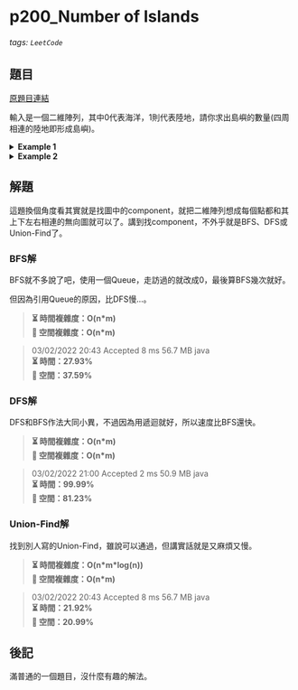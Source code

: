 # p200_Number of Islands

###### tags: `LeetCode`

## 題目
[原題目連結](https://leetcode.com/problems/number-of-islands/)

輸入是一個二維陣列，其中0代表海洋，1則代表陸地，請你求出島嶼的數量(四周相連的陸地即形成島嶼)。

<details><summary><b>Example 1</b></summary>
    
```
Input: grid = [
  ["1","1","1","1","0"],
  ["1","1","0","1","0"],
  ["1","1","0","0","0"],
  ["0","0","0","0","0"]
]
Output: 1
```

</details>

<details><summary><b>Example 2</b></summary>
    
```
Input: grid = [
  ["1","1","0","0","0"],
  ["1","1","0","0","0"],
  ["0","0","1","0","0"],
  ["0","0","0","1","1"]
]
Output: 3
```

</details>

## 解題

這題換個角度看其實就是找圖中的component，就把二維陣列想成每個點都和其上下左右相連的無向圖就可以了。講到找component，不外乎就是BFS、DFS或Union-Find了。

### BFS解

BFS就不多說了吧，使用一個Queue，走訪過的就改成0，最後算BFS幾次就好。

但因為引用Queue的原因，比DFS慢...。

> **⏳ 時間複雜度：O(n\*m)**  
> **💾 空間複雜度：O(n\*m)**  

> 03/02/2022 20:43	Accepted	8 ms	56.7 MB	java  
> **⏳ 時間：27.93%**  
> **💾 空間：37.59%**  

### DFS解

DFS和BFS作法大同小異，不過因為用遞迴就好，所以速度比BFS還快。

> **⏳ 時間複雜度：O(n\*m)**  
> **💾 空間複雜度：O(n\*m)**  

> 03/02/2022 21:00	Accepted	2 ms	50.9 MB	java  
> **⏳ 時間：99.99%**  
> **💾 空間：81.23%**  

### Union-Find解

找到別人寫的Union-Find，雖說可以通過，但講實話就是又麻煩又慢。

> **⏳ 時間複雜度：O(n\*m\*log(n))**  
> **💾 空間複雜度：O(n\*m)**  

> 03/02/2022 20:43	Accepted	8 ms	56.7 MB	java  
> **⏳ 時間：21.92%**  
> **💾 空間：20.99%**  

## 後記

滿普通的一個題目，沒什麼有趣的解法。